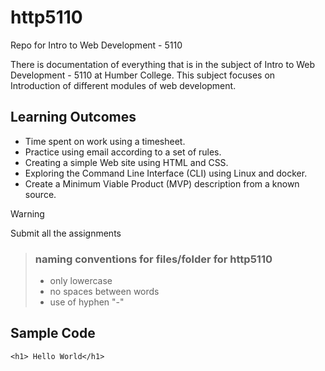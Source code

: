 # http5110
Repo for Intro to Web Development - 5110

There is documentation of everything that is in the subject of Intro to Web Development - 5110 at Humber College. This subject focuses on Introduction of different modules of web development.

## Learning Outcomes 
- Time spent on work using a timesheet.
- Practice using email according to a set of rules.
- Creating  a simple Web site using HTML and CSS.
- Exploring the Command Line Interface (CLI) using Linux and docker.
- Create a Minimum Viable Product (MVP) description from a known source.


> [!Warning]
Submit all the assignments
> ### naming conventions for files/folder for http5110
> - only lowercase
> - no spaces between words
> - use of hyphen "-"


## Sample Code

`<h1> Hello World</h1>`
